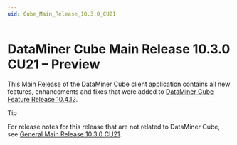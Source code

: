 ```yaml
---
uid: Cube_Main_Release_10.3.0_CU21
---
```


# DataMiner Cube Main Release 10.3.0 CU21 – Preview

This Main Release of the DataMiner Cube client application contains all new features, enhancements and fixes that were added to [DataMiner Cube Feature Release 10.4.12](xref:Cube_Feature_Release_10.4.12).

> [!TIP]
> For release notes for this release that are not related to DataMiner Cube, see [General Main Release 10.3.0 CU21](xref:General_Main_Release_10.3.0_CU21).
